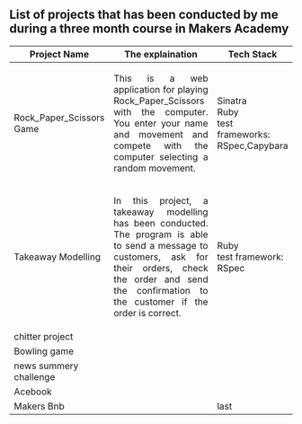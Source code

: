 ## List of projects that has been conducted by me during a three month course in Makers Academy
| Project Name        | The explaination           | Tech Stack |
| ------------- |-------------|---------|
| Rock_Paper_Scissors Game| <p style="text-align: justify">This is a web application for playing Rock_Paper_Scissors with the computer. You enter your name and movement and compete with the computer selecting a random movement.</p> |Sinatra <br /> Ruby <br/>test frameworks: <br /> RSpec,Capybara |
| Takeaway Modelling      |<p style="text-align: justify"> In this project, a takeaway modelling has been conducted. The program is able to send a message to  customers, ask for their orders, check the order and send the confirmation to the customer if the order is correct.</p>  | Ruby <br /> test framework: <br />RSpec |
| chitter project         |  | |
| Bowling game         |  | |
| news summery challenge         |  | |
| Acebook          |  | |
| Makers Bnb         |  |last |
